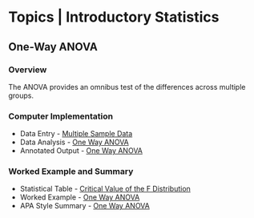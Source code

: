 # Topics | Introductory Statistics

## One-Way ANOVA

### Overview

The ANOVA provides an omnibus test of the differences across multiple groups. 

### Computer Implementation

- Data Entry - [Multiple Sample Data](../jamovi/data-entry/multiplesampledata.md)
- Data Analysis - [One Way ANOVA](../jamovi/data-analysis/oneway.md)
- Annotated Output - [One Way ANOVA](../jamovi/annotated-output/oneway.md)

### Worked Example and Summary

- Statistical Table - [Critical Value of the F Distribution](../Calculations/statistical-tables/F.md)
- Worked Example - [One Way ANOVA](../Calculations/worked-examples/oneway.md)
- APA Style Summary - [One Way ANOVA](../Reports/summarized-examples/oneway.md)
